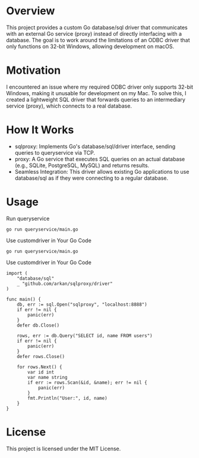 # Overview

This project provides a custom Go database/sql driver that communicates with an external Go service (proxy) instead of directly interfacing with a database. The goal is to work around the limitations of an ODBC driver that only functions on 32-bit Windows, allowing development on macOS.

# Motivation

I encountered an issue where my required ODBC driver only supports 32-bit Windows, making it unusable for development on my Mac. To solve this, I created a lightweight SQL driver that forwards queries to an intermediary service (proxy), which connects to a real database.

# How It Works

- sqlproxy: Implements Go's database/sql/driver interface, sending queries to queryservice via TCP.
- proxy: A Go service that executes SQL queries on an actual database (e.g., SQLite, PostgreSQL, MySQL) and returns results.
- Seamless Integration: This driver allows existing Go applications to use database/sql as if they were connecting to a regular database.

# Usage
Run queryservice

```
go run queryservice/main.go
```

Use customdriver in Your Go Code

```
go run queryservice/main.go
```
Use customdriver in Your Go Code

```
import (
    "database/sql"
    _ "github.com/arkan/sqlproxy/driver"
)

func main() {
    db, err := sql.Open("sqlproxy", "localhost:8888")
    if err != nil {
        panic(err)
    }
    defer db.Close()

    rows, err := db.Query("SELECT id, name FROM users")
    if err != nil {
        panic(err)
    }
    defer rows.Close()

    for rows.Next() {
        var id int
        var name string
        if err := rows.Scan(&id, &name); err != nil {
            panic(err)
        }
        fmt.Println("User:", id, name)
    }
}
```

# License
This project is licensed under the MIT License.

